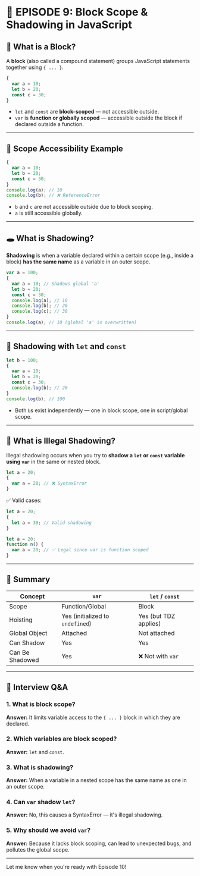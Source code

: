 # 📘 EPISODE 9: Block Scope & Shadowing in JavaScript

## 🧱 What is a Block?

A **block** (also called a compound statement) groups JavaScript statements together using `{ ... }`.

```js
{
  var a = 10;
  let b = 20;
  const c = 30;
}
```

- `let` and `const` are **block-scoped** — not accessible outside.
- `var` is **function or globally scoped** — accessible outside the block if declared outside a function.

---

## 🧪 Scope Accessibility Example

```js
{
  var a = 10;
  let b = 20;
  const c = 30;
}
console.log(a); // 10
console.log(b); // ❌ ReferenceError
```

- `b` and `c` are not accessible outside due to block scoping.
- `a` is still accessible globally.

---

## 🕳️ What is Shadowing?

**Shadowing** is when a variable declared within a certain scope (e.g., inside a block) **has the same name** as a variable in an outer scope.

```js
var a = 100;
{
  var a = 10; // Shadows global 'a'
  let b = 20;
  const c = 30;
  console.log(a); // 10
  console.log(b); // 20
  console.log(c); // 30
}
console.log(a); // 10 (global 'a' is overwritten)
```

---

## 🔁 Shadowing with `let` and `const`

```js
let b = 100;
{
  var a = 10;
  let b = 20;
  const c = 30;
  console.log(b); // 20
}
console.log(b); // 100
```

- Both `b`s exist independently — one in block scope, one in script/global scope.

---

## 🚫 What is Illegal Shadowing?

Illegal shadowing occurs when you try to **shadow a `let` or `const` variable using `var`** in the same or nested block.

```js
let a = 20;
{
  var a = 20; // ❌ SyntaxError
}
```

✅ Valid cases:

```js
let a = 20;
{
  let a = 30; // Valid shadowing
}
```

```js
let a = 20;
function n() {
  var a = 20; // ✅ Legal since var is function scoped
}
```

---

## 🧠 Summary

| Concept        | `var`         | `let` / `const`    |
|----------------|---------------|--------------------|
| Scope          | Function/Global | Block             |
| Hoisting       | Yes (initialized to `undefined`) | Yes (but TDZ applies) |
| Global Object  | Attached      | Not attached       |
| Can Shadow     | Yes           | Yes                |
| Can Be Shadowed| Yes           | ❌ Not with `var`  |

---

## 💬 Interview Q&A

### 1. What is block scope?
**Answer:** It limits variable access to the `{ ... }` block in which they are declared.

### 2. Which variables are block scoped?
**Answer:** `let` and `const`.

### 3. What is shadowing?
**Answer:** When a variable in a nested scope has the same name as one in an outer scope.

### 4. Can `var` shadow `let`?
**Answer:** No, this causes a SyntaxError — it's illegal shadowing.

### 5. Why should we avoid `var`?
**Answer:** Because it lacks block scoping, can lead to unexpected bugs, and pollutes the global scope.

---

Let me know when you're ready with Episode 10!